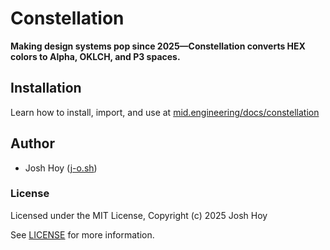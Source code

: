 # Constellation

**Making design systems pop since 2025—Constellation converts HEX colors to Alpha, OKLCH, and P3 spaces.**

## Installation

Learn how to install, import, and use at [mid.engineering/docs/constellation](https://mid.engineering/docs/constellation)


## Author

- Josh Hoy ([j-o.sh](https://j-o.sh))

### License

Licensed under the MIT License, Copyright (c) 2025 Josh Hoy

See [LICENSE](./LICENSE) for more information.